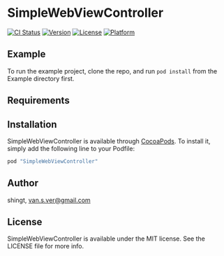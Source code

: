 # SimpleWebViewController

[![CI Status](http://img.shields.io/travis/shingt/SimpleWebViewController.svg?style=flat)](https://travis-ci.org/shingt/SimpleWebViewController)
[![Version](https://img.shields.io/cocoapods/v/SimpleWebViewController.svg?style=flat)](http://cocoapods.org/pods/SimpleWebViewController)
[![License](https://img.shields.io/cocoapods/l/SimpleWebViewController.svg?style=flat)](http://cocoapods.org/pods/SimpleWebViewController)
[![Platform](https://img.shields.io/cocoapods/p/SimpleWebViewController.svg?style=flat)](http://cocoapods.org/pods/SimpleWebViewController)

## Example

To run the example project, clone the repo, and run `pod install` from the Example directory first.

## Requirements

## Installation

SimpleWebViewController is available through [CocoaPods](http://cocoapods.org). To install
it, simply add the following line to your Podfile:

```ruby
pod "SimpleWebViewController"
```

## Author

shingt, van.s.ver@gmail.com

## License

SimpleWebViewController is available under the MIT license. See the LICENSE file for more info.
